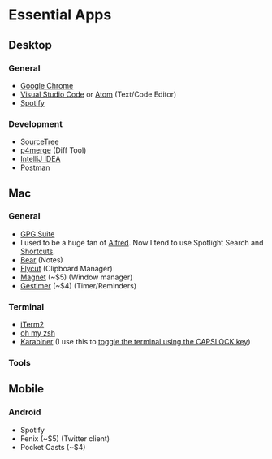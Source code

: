 # Essential Apps


## Desktop

### General
* [Google Chrome](https://www.google.com/chrome/)
* [Visual Studio Code](https://code.visualstudio.com/) or [Atom](https://atom.io/) (Text/Code Editor)
* [Spotify](https://www.spotify.com/ca-en/download/other/)

### Development
* [SourceTree](https://www.sourcetreeapp.com/)
* [p4merge](https://www.perforce.com/product/components/perforce-visual-merge-and-diff-tools) (Diff Tool)
* [IntelliJ IDEA](https://www.jetbrains.com/idea/)
* [Postman](https://www.getpostman.com/)


## Mac

### General
* [GPG Suite](https://gpgtools.org/)
* I used to be a huge fan of [Alfred](https://www.alfredapp.com/). Now I tend to use Spotlight Search and [Shortcuts](https://github.com/siong1987/shortcuts).
* [Bear](http://www.bear-writer.com/) (Notes)
* [Flycut](https://github.com/TermiT/Flycut) (Clipboard Manager)
* [Magnet](http://magnet.crowdcafe.com/) (~$5) (Window manager)
* [Gestimer](http://maddin.io/gestimer/) (~$4) (Timer/Reminders)

### Terminal
* [iTerm2](https://www.iterm2.com/)
* [oh my zsh](http://ohmyz.sh/)
* [Karabiner](https://github.com/tekezo/Karabiner) (I use this to [toggle the terminal using the CAPSLOCK key](terminal.md))

### Tools


## Mobile

### Android
* Spotify
* Fenix (~$5) (Twitter client)
* Pocket Casts (~$4)
